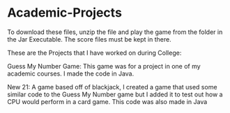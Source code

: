 # Academic-Projects

To download these files, unzip the file and play the game from the folder in the Jar Executable. The score files must be kept in there. 

These are the Projects that I have worked on during College:

Guess My Number Game:
This game was for a project in one of my academic courses. I made the code in Java.

New 21:
A game based off of blackjack, I created a game that used some similar code to the Guess My Number game but I added it to test out how a CPU
would perform in a card game. This code was also made in Java

